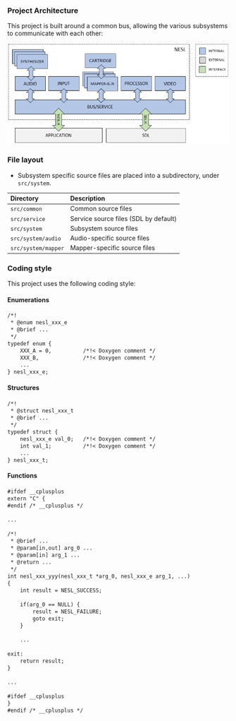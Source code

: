 ### Project Architecture

This project is built around a common bus, allowing the various subsystems to communicate with each other:

![](arch.png)

### File layout

* Subsystem specific source files are placed into a subdirectory, under `src/system`.

|Directory          |Description                          |
|:------------------|:------------------------------------|
|`src/common`       |Common source files                  |
|`src/service`      |Service source files (SDL by default)|
|`src/system`       |Subsystem source files               |
|`src/system/audio` |Audio-specific source files          |
|`src/system/mapper`|Mapper-specific source files         |

### Coding style

This project uses the following coding style:

#### Enumerations

    /*!
     * @enum nesl_xxx_e
     * @brief ...
     */
    typedef enum {
        XXX_A = 0,          /*!< Doxygen comment */
        XXX_B,              /*!< Doxygen comment */
        ...
    } nesl_xxx_e;

#### Structures

    /*!
     * @struct nesl_xxx_t
     * @brief ...
     */
    typedef struct {
        nesl_xxx_e val_0;   /*!< Doxygen comment */
        int val_1;          /*!< Doxygen comment */
        ...
    } nesl_xxx_t;

#### Functions

    #ifdef __cplusplus
    extern "C" {
    #endif /* __cplusplus */

    ...

    /*!
     * @brief ...
     * @param[in,out] arg_0 ...
     * @param[in] arg_1 ...
     * @return ...
     */
    int nesl_xxx_yyy(nesl_xxx_t *arg_0, nesl_xxx_e arg_1, ...)
    {
        int result = NESL_SUCCESS;

        if(arg_0 == NULL) {
            result = NESL_FAILURE;
            goto exit;
        }

        ...

    exit:
        return result;
    }

    ...

    #ifdef __cplusplus
    }
    #endif /* __cplusplus */

